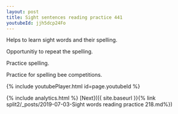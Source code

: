```yaml
---
layout: post
title: Sight sentences reading practice 441
youtubeId: jjh5dcp24Fo
---
```

 
 
Helps to learn sight words and their spelling.

Opportunitiy to repeat the spelling. 

Practice spelling. 
 
Practice for spelling bee competitions. 
 
{% include youtubePlayer.html id=page.youtubeId %}
 
 
{% include analytics.html %} 
[Next]({{ site.baseurl }}{% link  split2/_posts/2019-07-03-Sight words reading practice 218.md%})
 
